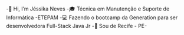 -👋 Hi, I’m Jéssika Neves
-🎓 Técnica em Manutenção e Suporte de Informática -ETEPAM
-💻 Fazendo o bootcamp da Generation para ser desenvolvedora Full-Stack Java Jr
-🏡 Sou de Recife - PE-

<!---
jessikaneves/jessikaneves is a ✨ special ✨ repository because its `README.md` (this file) appears on your GitHub profile.
You can click the Preview link to take a look at your changes.
--->
